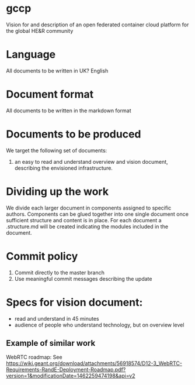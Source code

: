 # gccp
Vision for and description of an open federated container cloud platform for the global HE&amp;R community

Language
========
All documents to be written in UK? English

Document format
===============
All documents to be written in the markdown format

Documents to be produced
========================
We target the following set of documents:

1. an easy to read and understand overview and vision document, describing the envisioned infrastructure.

Dividing up the work
====================
We divide each larger document in components assigned to specific authors.
Components can be glued together into one single document once sufficient
structure and content is in place. For each document a
<documentname>.structure.md will be created indicating the modules included in
the document.

Commit policy
=============
1. Commit directly to the master branch
2. Use meaningful commit messages describing the update

Specs for vision document:
============================
* read and understand in 45 minutes
* audience of people who understand technology, but on overview level

Example of similar work
-----------------------
WebRTC roadmap:
See https://wiki.geant.org/download/attachments/56918574/D12-3_WebRTC-Requirements-RandE-Deployment-Roadmap.pdf?version=1&modificationDate=1462259474198&api=v2
